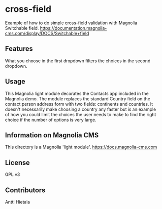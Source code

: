 # cross-field

Example of how to do simple cross-field validation with Magnolia Switchable field.
https://documentation.magnolia-cms.com/display/DOCS/Switchable+field

## Features

What you choose in the first dropdown filters the choices in the second dropdown.

## Usage

This Magnolia light module decorates the Contacts app included in the Magnolia demo. The module replaces the standard Country field on the contact person address form with two fields: continents and countries. It doesn't necessarily make choosing a country any faster but is an example of how you could limit the choices the user needs to make to find the right choice if the number of options is very large.

## Information on Magnolia CMS

This directory is a Magnolia 'light module'.
https://docs.magnolia-cms.com


## License

GPL v3

## Contributors

Antti Hietala
